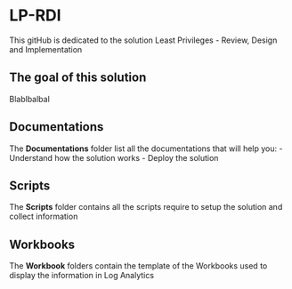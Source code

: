 # LP-RDI
This gitHub is dedicated to the solution Least Privileges - Review, Design and Implementation

## The goal of this solution
Blablbalbal

## Documentations
The  **Documentations** folder list all the documentations that will help you:
    - Understand how the solution works
    - Deploy the solution

## Scripts
The  **Scripts** folder contains all the scripts require to setup the solution and collect information

## Workbooks
The **Workbook** folders contain the template of the Workbooks used to display the information in Log Analytics